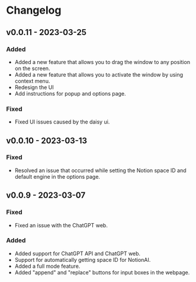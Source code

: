 # Changelog

## v0.0.11 - 2023-03-25

### Added
- Added a new feature that allows you to drag the window to any position on the screen.
- Added a new feature that allows you to activate the window by using context menu.
- Redesign the UI
- Add instructions for popup and options page.

### Fixed
- Fixed UI issues caused by the daisy ui.

## v0.0.10 - 2023-03-13
### Fixed
- Resolved an issue that occurred while setting the Notion space ID and default engine in the options page.

## v0.0.9 - 2023-03-07

### Fixed
- Fixed an issue with the ChatGPT web.

### Added
- Added support for ChatGPT API and ChatGPT web.
- Support for automatically getting space ID for NotionAI.
- Added a full mode feature.
- Added "append" and "replace" buttons for input boxes in the webpage.
